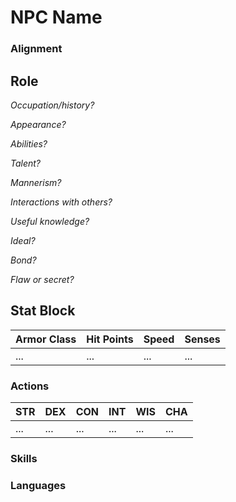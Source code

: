 # NPC Name
### Alignment

## Role

_Occupation/history?_

>

_Appearance?_

>

_Abilities?_

>

_Talent?_

>

_Mannerism?_

>

_Interactions with others?_

>

_Useful knowledge?_

>

_Ideal?_

>

_Bond?_

>

_Flaw or secret?_

>

## Stat Block

| Armor Class | Hit Points | Speed | Senses |
| --- | --- | --- | --- |
| ... | ... | ... | ... |

### Actions


| STR | DEX | CON | INT | WIS | CHA |
| --- | --- | --- | --- | --- | --- |
| ... | ... | ... | ... | ... | ... |

### Skills

### Languages
